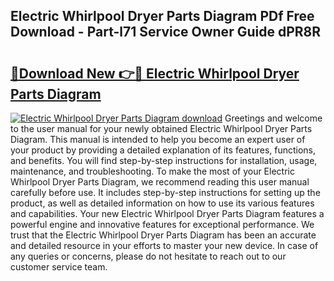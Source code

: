 ## Electric Whirlpool Dryer Parts Diagram PDf Free Download - Part-l71 Service Owner Guide dPR8R

# <h2><a href="http://dfivbyd.blite.top/?on=Electric+Whirlpool+Dryer+Parts+Diagram">🔗Download New 👉🔴 Electric Whirlpool Dryer Parts Diagram</a></h2>

[![Electric Whirlpool Dryer Parts Diagram download](https://i.imgur.com/lujVjoI.png)](http://dfivbyd.blite.top/?on=Electric+Whirlpool+Dryer+Parts+Diagram)
Greetings and welcome to the user manual for your newly obtained Electric Whirlpool Dryer Parts Diagram. This manual is intended to help you become an expert user of your product by providing a detailed explanation of its features, functions, and benefits. You will find step-by-step instructions for installation, usage, maintenance, and troubleshooting. To make the most of your Electric Whirlpool Dryer Parts Diagram, we recommend reading this user manual carefully before use. It includes step-by-step instructions for setting up the product, as well as detailed information on how to use its various features and capabilities. Your new Electric Whirlpool Dryer Parts Diagram features a powerful engine and innovative features for exceptional performance. We trust that the Electric Whirlpool Dryer Parts Diagram has been an accurate and detailed resource in your efforts to master your new device. In case of any queries or concerns, please do not hesitate to reach out to our customer service team.
